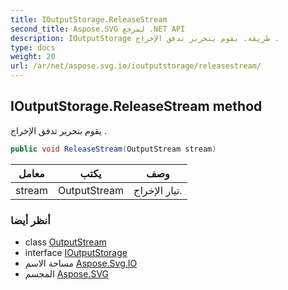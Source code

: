 ```yaml
---
title: IOutputStorage.ReleaseStream
second_title: Aspose.SVG لمرجع .NET API
description: IOutputStorage طريقة. يقوم بتحرير تدفق الإخراج .
type: docs
weight: 20
url: /ar/net/aspose.svg.io/ioutputstorage/releasestream/
---
```

## IOutputStorage.ReleaseStream method

يقوم بتحرير تدفق الإخراج .

```csharp
public void ReleaseStream(OutputStream stream)
```

| معامل | يكتب | وصف |
| --- | --- | --- |
| stream | OutputStream | تيار الإخراج. |

### أنظر أيضا

* class [OutputStream](../../outputstream/)
* interface [IOutputStorage](../)
* مساحة الاسم [Aspose.Svg.IO](../../ioutputstorage/)
* المجسم [Aspose.SVG](../../../)


